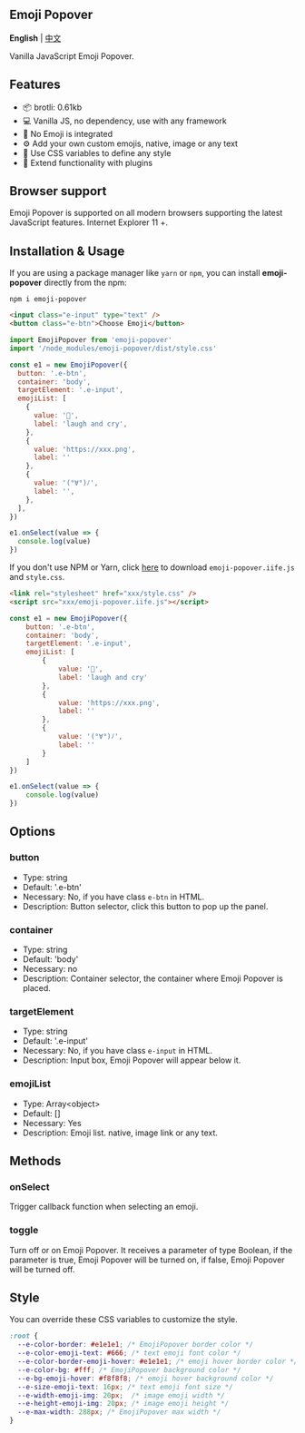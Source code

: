 ## Emoji Popover

**English** | [中文](./README.zh-CN.md)

Vanilla JavaScript Emoji Popover.

## Features

- 📦 brotli: 0.61kb
- 💻 Vanilla JS, no dependency, use with any framework
- 🙅‍ No Emoji is integrated
- ⚙️ Add your own custom emojis, native, image or any text
- 🎨 Use CSS variables to define any style
- 🧩 Extend functionality with plugins

## Browser support

Emoji Popover is supported on all modern browsers supporting the latest JavaScript features. Internet Explorer 11 +.

## Installation & Usage

If you are using a package manager like `yarn` or `npm`, you can install **emoji-popover** directly from the npm:

```
npm i emoji-popover
```

```HTML
<input class="e-input" type="text" />
<button class="e-btn">Choose Emoji</button>
```

```JavaScript
import EmojiPopover from 'emoji-popover'
import '/node_modules/emoji-popover/dist/style.css'

const e1 = new EmojiPopover({
  button: '.e-btn',
  container: 'body',
  targetElement: '.e-input',
  emojiList: [
    {
      value: '🤣',
      label: 'laugh and cry',
    },
    {
      value: 'https://xxx.png',
      label: ''
    },
    {
      value: '(°∀°)ﾉ',
      label: '',
    },
  ],
})

e1.onSelect(value => {
  console.log(value)
})
```

If you don't use NPM or Yarn, click [here](https://github.com/guangzan/emoji-popover/tree/master/dist)
to download `emoji-popover.iife.js` and `style.css`.

```HTML
<link rel="stylesheet" href="xxx/style.css" />
<script src="xxx/emoji-popover.iife.js"></script>
```

```JavaScript
const e1 = new EmojiPopover({
    button: '.e-btn',
    container: 'body',
    targetElement: '.e-input',
    emojiList: [
        {
            value: '🤣',
            label: 'laugh and cry'
        },
        {
            value: 'https://xxx.png',
            label: ''
        },
        {
            value: '(°∀°)ﾉ',
            label: ''
        }
    ]
})

e1.onSelect(value => {
    console.log(value)
})
```

## Options

### button

- Type: string
- Default: '.e-btn'
- Necessary: No, if you have class `e-btn` in HTML.
- Description: Button selector, click this button to pop up the panel.

### container

- Type: string
- Default: 'body'
- Necessary: no
- Description: Container selector, the container where Emoji Popover is placed.

### targetElement

- Type: string
- Default: '.e-input'
- Necessary: No, if you have class `e-input` in HTML.
- Description: Input box, Emoji Popover will appear below it.

### emojiList

- Type: Array\<object>
- Default: []
- Necessary: Yes
- Description: Emoji list. native, image link or any text.

## Methods

### onSelect

Trigger callback function when selecting an emoji.

### toggle

Turn off or on Emoji Popover. It receives a parameter of type Boolean, if the parameter is true, Emoji Popover will be turned on, if false, Emoji Popover will be turned off.

## Style

You can override these CSS variables to customize the style.

```CSS
:root {
  --e-color-border: #e1e1e1; /* EmojiPopover border color */
  --e-color-emoji-text: #666; /* text emoji font color */
  --e-color-border-emoji-hover: #e1e1e1; /* emoji hover border color */
  --e-color-bg: #fff; /* EmojiPopover background color */
  --e-bg-emoji-hover: #f8f8f8; /* emoji hover background color */
  --e-size-emoji-text: 16px; /* text emoji font size */
  --e-width-emoji-img: 20px;  /* image emoji width */
  --e-height-emoji-img: 20px; /* image emoji height */
  --e-max-width: 288px; /* EmojiPopover max width */
}
```
